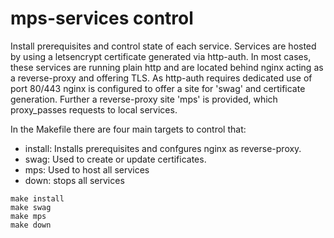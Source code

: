 
# mps-services control
Install prerequisites and control state of each service.
Services are hosted by using a letsencrypt certificate generated via http-auth.
In most cases, these services are running plain http and are located behind nginx
acting as a reverse-proxy and offering TLS.
As http-auth requires dedicated use of port 80/443 nginx is configured
to offer a site for 'swag' and certificate generation.
Further a reverse-proxy site 'mps' is provided,
which proxy_passes requests to local services.

In the Makefile there are four main targets to control that:
- install: Installs prerequisites and confgures nginx as reverse-proxy.
- swag: Used to create or update certificates.
- mps: Used to host all services
- down: stops all services
```
make install
make swag
make mps
make down
```
